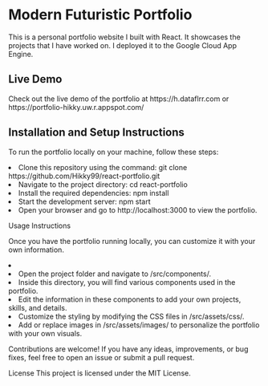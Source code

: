 <h1>Modern Futuristic Portfolio</h1>

This is a personal portfolio website I built with React. It showcases the projects that I have worked on. I deployed it to the Google Cloud App Engine.

<h2>Live Demo</h2>

<p>Check out the live demo of the portfolio at  https://h.dataflrr.com or https://portfolio-hikky.uw.r.appspot.com/ </p>


<h2>Installation and Setup Instructions</h2>

To run the portfolio locally on your machine, follow these steps:
<li>
Clone this repository using the command: git clone https://github.com/Hikky99/react-portfolio.git
</li>
<li>
Navigate to the project directory: cd react-portfolio
</li>
<li>
  Install the required dependencies: npm install
</li>
<li>
  Start the development server: npm start
</li>
<li>Open your browser and go to http://localhost:3000 to view the portfolio.
</li>

 Usage Instructions
 
Once you have the portfolio running locally, you can customize it with your own information.

<li>
  
<li>Open the project folder and navigate to /src/components/.</li>
<li>Inside this directory, you will find various components used in the portfolio.</li>
<li>Edit the information in these components to add your own projects, skills, and details.</li>
<li>Customize the styling by modifying the CSS files in /src/assets/css/.</li>
<li>Add or replace images in /src/assets/images/ to personalize the portfolio with your own visuals.
  </li>

  
Contributions are welcome! If you have any ideas, improvements, or bug fixes, feel free to open an issue or submit a pull request.

License
This project is licensed under the MIT License.

